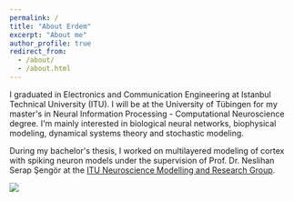 ```yaml
---
permalink: /
title: "About Erdem"
excerpt: "About me"
author_profile: true
redirect_from: 
  - /about/
  - /about.html
---
```


I graduated in Electronics and Communication Engineering at Istanbul Technical University (ITU). I will be at the University of Tübingen for my master's in Neural Information Processing - Computational Neuroscience degree. I'm mainly interested in biological neural networks, biophysical modeling, dynamical systems theory and stochastic modeling.

During my bachelor's thesis, I worked on multilayered modeling of cortex with spiking neuron models under the supervision of Prof. Dr. Neslihan Serap Şengör at the [ITU Neuroscience Modelling and Research Group](https://www.simmag.itu.edu.tr/).

![](https://aesagtekin.github.io/images/izh.jpeg)



